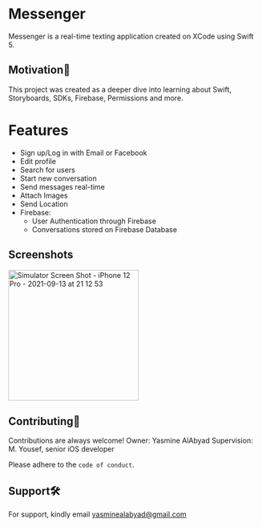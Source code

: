 # Messenger
Messenger is a real-time texting application created on XCode using Swift 5.

## Motivation💪
This project was created as a deeper dive into learning about Swift, Storyboards, SDKs, Firebase, Permissions and more.

# Features
- Sign up/Log in with Email or Facebook
- Edit profile
- Search for users
- Start new conversation
- Send messages real-time
- Attach Images
- Send Location
- Firebase: 
    - User Authentication through Firebase
    - Conversations stored on Firebase Database


## Screenshots

<img width="260" alt="Simulator Screen Shot - iPhone 12 Pro - 2021-09-13 at 21 12 53" src="https://github.com/yasmine-ashraf/messenger/assets/106534619/d53111e3-979c-45a1-ae9b-8a1eff2fd1fa"> 

## Contributing🤝

Contributions are always welcome!
Owner: Yasmine AlAbyad
Supervision: M. Yousef, senior iOS developer

Please adhere to the `code of conduct`.

## Support🛠 

For support, kindly email yasminealabyad@gmail.com 

